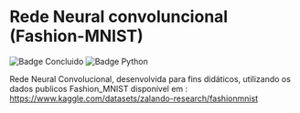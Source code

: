 # Rede Neural convoluncional (Fashion-MNIST)
![Badge Concluido](http://img.shields.io/static/v1?label=STATUS&message=Concluído&color=GREEN&style=for-the-badge)
![Badge Python](https://img.shields.io/badge/Python-3776AB?style=for-the-badge&logo=python&logoColor=white)

Rede Neural Convolucional, desenvolvida para fins didáticos, utilizando os dados publicos Fashion_MNIST disponível em :
https://www.kaggle.com/datasets/zalando-research/fashionmnist
